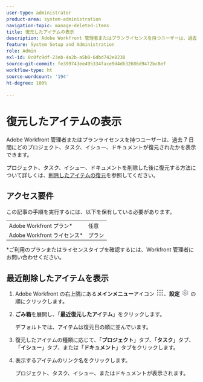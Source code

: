 ```yaml
---
user-type: administrator
product-area: system-administration
navigation-topic: manage-deleted-items
title: 復元したアイテムの表示
description: Adobe Workfront 管理者またはプランライセンスを持つユーザーは、過去 7 日間にどのプロジェクト、タスク、イシュー、ドキュメントが復元されたかを表示できます。
feature: System Setup and Administration
role: Admin
exl-id: 0c0fc9df-23eb-4a2b-a5b0-6dbd742e8238
source-git-commit: fe399743ee495334face9d4d632686d9472bc8ef
workflow-type: ht
source-wordcount: '194'
ht-degree: 100%

---
```


# 復元したアイテムの表示

<!--
<p data-mc-conditions="QuicksilverOrClassic.Draft mode">**DON'T DELETE, DRAFT OR HIDE THIS ARTICLE. IT IS LINKED TO THE PRODUCT, THROUGH THE CONTEXT SENSITIVE HELP LINKS. **</p>
-->

Adobe Workfront 管理者またはプランライセンスを持つユーザーは、過去 7 日間にどのプロジェクト、タスク、イシュー、ドキュメントが復元されたかを表示できます。

プロジェクト、タスク、イシュー、ドキュメントを削除した後に復元する方法について詳しくは、[削除したアイテムの復元](../../../administration-and-setup/manage-workfront/manage-deleted-items/restore-deleted-items.md)を参照してください。

## アクセス要件

この記事の手順を実行するには、以下を保有している必要があります。

<table style="table-layout:auto"> 
 <col> 
 <col> 
 <tbody> 
  <tr> 
   <td role="rowheader">Adobe Workfront プラン*</td> 
   <td>任意</td> 
  </tr> 
  <tr> 
   <td role="rowheader">Adobe Workfront ライセンス*</td> 
   <td>プラン</td> 
  </tr> 
 </tbody> 
</table>

&#42;ご利用のプランまたはライセンスタイプを確認するには、Workfront 管理者にお問い合わせください。

## 最近削除したアイテムを表示

1. Adobe Workfront の右上隅にある&#x200B;**メインメニュー**&#x200B;アイコン ![](assets/main-menu-icon.png)、**設定** ![](assets/gear-icon-settings.png) の順にクリックします。

1. **ごみ箱**&#x200B;を展開し、「**最近復元したアイテム**」をクリックします。

   デフォルトでは、アイテムは復元日の順に並んでいます。

1. 復元したアイテムの種類に応じて、「**プロジェクト**」タブ、「**タスク**」タブ、「**イシュー**」タブ、または「**ドキュメント**」タブをクリックします。

1. 表示するアイテムのリンク名をクリックします。

   プロジェクト、タスク、イシュー、またはドキュメントが表示されます。
